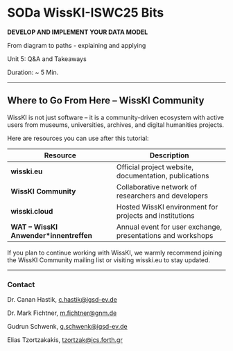 <!--
*titel:
*author:in/urheber:in: 
orcid: 
email: SODa@sammlungen.io
*lizenz: cc by
lizenzlink: https://creativecommons.org/
*persistenter OER link: 
language: 
version:  v1
beschreibung: 
format: SODa WissKI How-to-Tutorial
modultitel: 
modul: Unit 1
einheitstitel: 
eiheit: Einheit 1
lernziel: 

baustein:
zielgruppe: https://zenodo.org/records/15574575
gestaltungsprinzip: 
keywords: ???
erstellungsdatum: 

technische metadaten:
medientyp: text
dateiformat: .md
dauer: 
größe:
software: Web

icon: /assets/SODa-Logo_full.svg

link: https://raw.githubusercontent.com/chastik/WissKI/refs/heads/main/soda.css

-->
# SODa WissKI-ISWC25 Bits

**DEVELOP AND IMPLEMENT YOUR DATA MODEL** 

From diagram to paths - explaining and applying

Unit 5: Q&A and Takeaways

Duration: ~ 5 Min.

---

## Where to Go From Here – WissKI Community

WissKI is not just software – it is a community-driven ecosystem with active users from museums, universities, archives, and digital humanities projects.

Here are resources you can use after this tutorial:

| Resource                               | Description                                                 |
| -------------------------------------- | ----------------------------------------------------------- |
| **wisski.eu**                          | Official project website, documentation, publications       |
| **WissKI Community**                   | Collaborative network of researchers and developers         |
| **wisski.cloud**                       | Hosted WissKI environment for projects and institutions     |
| **WAT – WissKI Anwender*innentreffen** | Annual event for user exchange, presentations and workshops |

If you plan to continue working with WissKI, we warmly recommend joining the WissKI Community mailing list or visiting wisski.eu to stay updated.

---

### Contact

Dr. Canan Hastik, c.hastik@igsd-ev.de


Dr. Mark Fichtner, m.fichtner@gnm.de


Gudrun Schwenk, g.schwenk@igsd-ev.de


Elias Tzortzakakis, tzortzak@ics.forth.gr







